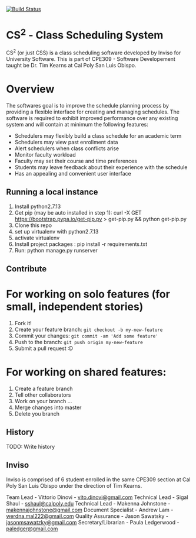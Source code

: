 [![Build Status](https://travis-ci.com/vdinovi/CSS.svg?token=Dszp13uKbE4rTQ1QWTX4&branch=master)](https://travis-ci.com/vdinovi/CSS)
# CS<sup>2</sup> - Class Scheduling System

CS<sup>2</sup> (or just CSS) is a class scheduling software developed by Inviso for University Software.
This is part of CPE309 - Software Developement taught be Dr. Tim Kearns at Cal Poly San Luis Obispo.

# Overview

The softwares goal is to improve the schedule planning process by providing a flexible interface for creating and managing schedules. The software is required to exhibit improved performance over any existing system and will contain at minimum the following features:

* Schedulers may flexibly build a class schedule for an academic term
* Schedulers may view past enrollment data
* Alert schedulers when class conflicts arise
* Monitor faculty workload
* Faculty may set their course and time preferences
* Students may leave feedback about their experience with the schedule
* Has an appealing and convenient user interface


## Running a local instance

1. Install python2.7.13
2. Get pip (may be auto installed in step 1): curl -X GET https://bootstrap.pypa.io/get-pip.py > get-pip.py && python get-pip.py
3. Clone this repo
4. set up virtualenv with python2.7.13
5. activate virtualenv
6. Install project packages : pip install -r requirements.txt
7. Run: python manage.py runserver

## Contribute

# For working on solo features (for small, independent stories)
1. Fork it!
2. Create your feature branch: `git checkout -b my-new-feature`
3. Commit your changes: `git commit -am 'Add some feature'`
4. Push to the branch: `git push origin my-new-feature`
5. Submit a pull request :D

# For working on shared features:

1. Create a feature branch 
2. Tell other collaborators
3. Work on your branch ...
4. Merge changes into master
5. Delete you branch

## History
TODO: Write history

## Inviso

Inviso is comprised of 6 student enrolled in the same CPE309 section at Cal Poly San Luis Obispo under the direction of Tim Kearns.

Team Lead - Vittorio Dinovi - vito.dinovi@gmail.com
Technical Lead - Sigal Shaul - sshaul@calpoly.edu
Technical Lead - Makenna Johnstone - makennajohnstone@gmail.com
Document Specialist - Andrew Lam - werdna.mal222@gmail.com
Quality Assurance - Jason Sawatsky - jasonmsawatzky@gmail.com
Secretary/Librarian - Paula Ledgerwood - paledger@gmail.com
